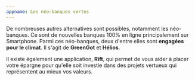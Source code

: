 ```yaml
---
appname: Les néo-banques vertes
---
```


De nombreuses autres alternatives sont possibles, notamment les néo-banques. Ce sont de nouvelles banques 100% en ligne principalement sur Smartphone. Parmi ces néo-banques, deux d'entre elles sont **engagées pour le climat**. Il s'agit de **GreenGot** et **Hélios**.

Il existe également une application, **Rift**, qui permet de vous aider à placer votre épargne pour qu'elle soit investie dans des projets vertueux qui représentent au mieux vos valeurs.

